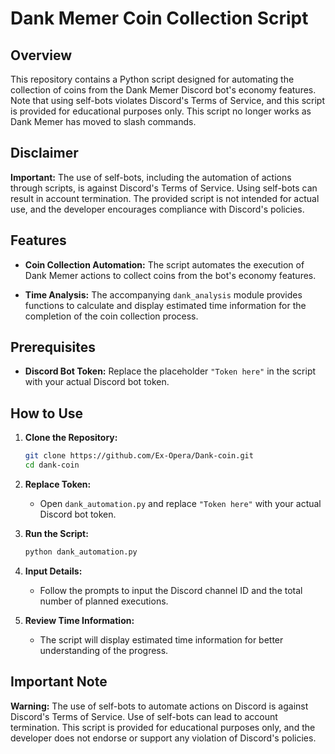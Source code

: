 # Dank Memer Coin Collection Script

## Overview

This repository contains a Python script designed for automating the collection of coins from the Dank Memer Discord bot's economy features. Note that using self-bots violates Discord's Terms of Service, and this script is provided for educational purposes only. This script no longer works as Dank Memer has moved to slash commands.
## Disclaimer

**Important:** The use of self-bots, including the automation of actions through scripts, is against Discord's Terms of Service. Using self-bots can result in account termination. The provided script is not intended for actual use, and the developer encourages compliance with Discord's policies.

## Features

- **Coin Collection Automation:** The script automates the execution of Dank Memer actions to collect coins from the bot's economy features.

- **Time Analysis:** The accompanying `dank_analysis` module provides functions to calculate and display estimated time information for the completion of the coin collection process.

## Prerequisites

- **Discord Bot Token:** Replace the placeholder `"Token here"` in the script with your actual Discord bot token.

## How to Use

1. **Clone the Repository:**
   ```bash
   git clone https://github.com/Ex-Opera/Dank-coin.git
   cd dank-coin
   ```

2. **Replace Token:**
   - Open `dank_automation.py` and replace `"Token here"` with your actual Discord bot token.

3. **Run the Script:**
   ```bash
   python dank_automation.py
   ```

4. **Input Details:**
   - Follow the prompts to input the Discord channel ID and the total number of planned executions.

5. **Review Time Information:**
   - The script will display estimated time information for better understanding of the progress.

## Important Note

**Warning:** The use of self-bots to automate actions on Discord is against Discord's Terms of Service. Use of self-bots can lead to account termination. This script is provided for educational purposes only, and the developer does not endorse or support any violation of Discord's policies.
